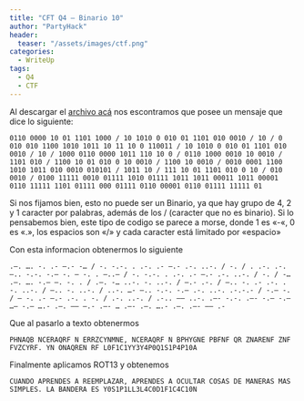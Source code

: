 ```yaml
---
title: "CFT Q4 – Binario 10"
author: "PartyHack"
header: 
  teaser: "/assets/images/ctf.png"
categories:
  - WriteUp
tags:
  - Q4
  - CTF
---
```



Al descargar el [archivo acá](/assets/uploads/post/2019/binario10.txt) nos escontramos que posee un mensaje que dice lo siguiente:

	0110 0000 10 01 1101 1000 / 10 1010 0 010 01 1101 010 0010 / 10 / 0 010 010 1100 1010 1011 10 11 10 0 110011 / 10 1010 0 010 01 1101 010 0010 / 10 / 1000 0110 0000 1011 110 10 0 / 0110 1000 0010 10 0010 / 1101 010 / 1100 10 01 010 0 10 0010 / 1100 10 0010 / 0010 0001 1100 1010 1011 010 0010 010101 / 1011 10 / 111 10 01 1101 010 0 10 / 010 0010 / 0100 11111 0010 01111 1010 01111 1011 1011 00011 1011 00001 0110 11111 1101 01111 000 01111 0110 00001 0110 01111 11111 01

Si nos fijamos bien, esto no puede ser un Binario, ya que hay grupo de 4, 2 y 1 caracter por palabras, además de los / (caracter que no es binario). Si lo pensabemos bien, este tipo de codigo se parece a morse, donde 1 es «-«, 0 es «.», los espacios son «/» y cada caracter está limitado por «espacio»

Con esta informacion obtenermos lo siguiente

	.–. …. -. .- –.- -… / -. -.-. . .-. .- –.- .-. ..-. / -. / . .-. .-. –.. -.-. -.– -. — -. . –..– / -. -.-. . .-. .- –.- .-. ..-. / -. / -… .–. …. -.– –. -. . / .–. -… ..-. -. ..-. / –.- .-. / –.. -. .- .-. . -. ..-. / –.. -. ..-. / ..-. …- –.. -.-. -.– .-. ..-. .-.-.- / -.– -. / — -. .- –.- .-. . -. / .-. ..-. / .-.. —– ..-. .—- -.-. .—- -.– -.– …– -.– ….- .–. —– –.- .—- … .—- .–. ….- .–. .—- —– .-

Que al pasarlo a texto obtenermos

	PHNAQB NCERAQRF N ERRZCYNMNE, NCERAQRF N BPHYGNE PBFNF QR ZNARENF ZNF FVZCYRF. YN ONAQREN RF L0F1C1YY3Y4P0Q1S1P4P10A

Finalmente aplicamos ROT13 y obtenemos

	CUANDO APRENDES A REEMPLAZAR, APRENDES A OCULTAR COSAS DE MANERAS MAS SIMPLES. LA BANDERA ES Y0S1P1LL3L4C0D1F1C4C10N
